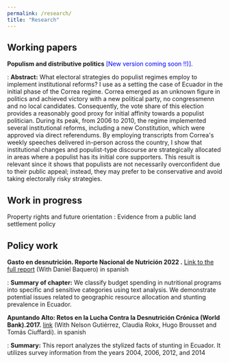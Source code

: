 ```yaml
---
permalink: /research/
title: "Research"
---
```



Working papers
------
**Populism and distributive politics** <span style="color:blue">[New version coming soon !!)]</span>.

: **Abstract:**
What electoral strategies do populist regimes employ to implement institutional reforms? I use as a setting the case of Ecuador in the initial phase of the Correa regime. Correa emerged as an unknown figure in politics and achieved victory with a new political party, no congressmenn and no local candidates. Consequently, the vote share of this election provides a reasonably good proxy for initial affinity towards a populist politician. During its peak, from 2006 to 2010, the regime implemented several institutional reforms, including a new Constitution, which were approved via direct referendums. By employing transcripts from Correa's weekly speeches delivered in-person across the country, I show that institutional changes and populist-type discourse are strategically allocated in areas where a populist has its initial core supporters. This result is relevant since it shows that populists are not necessarily overconfident due to their public appeal; instead, they may prefer to be conservative and avoid taking electorally risky strategies.

Work in progress
------
Property rights and future orientation : Evidence from a public land settlement policy


Policy work
------
**Gasto en desnutrición. Reporte Nacional de Nutrición 2022 .** [Link to the full report](https://crisfe.org/docs/CRISFE-final-WEB.pdf) (With Daniel Baquero) in spanish 

: **Summary of chapter:** We classify budget spending in nutritional programs into specific and sensitive categories using text analysis. We 	demonstrate potential issues related to geographic resource allocation and stunting prevalence in Ecuador. 

**Apuntando Alto: Retos en la Lucha Contra la Desnutrición Crónica (World Bank).2017.** [link](https://documents.worldbank.org/en/publication/documents-reports/documentdetail/302901544122856933/apuntando-alto-retos-en-la-lucha-contra-la-desnutrici%c3%b3n-cr%c3%b3nica) (With Nelson Gutiérrez, Claudia Rokx, Hugo Brousset and Tomás Ciuffardi). in spanish

: **Summary:** This report analyzes the stylized facts of stunting in Ecuador. It utilizes survey information from the years 2004, 2006, 2012, and 2014 

